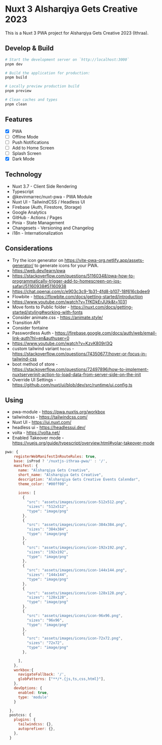 # Nuxt 3 Alsharqiya Gets Creative 2023

This is a Nuxt 3 PWA project for Alsharqiya Gets Creative 2023 (Ithraa).

## Develop & Build

```bash
# Start the development server on `http://localhost:3000`
pnpm dev

# Build the application for production:
pnpm build

# Locally preview production build
pnpm preview

# Clean caches and types
pnpm clean
```

## Features

- [x] PWA
- [ ] Offline Mode
- [ ] Push Notifications
- [ ] Add to Home Screen
- [ ] Splash Screen
- [x] Dark Mode

## Technology

- Nuxt 3.7 - Client Side Rendering
- Typescript
- @kevinmarrec/nuxt-pwa - PWA Module
- Nuxt UI - TailwindCSS / Headless UI
- Firebase (Auth, Firestore, Storage)
- Google Analytics
- GitHub - Actions / Pages
- Pinia - State Management
- Changesets - Versioning and Changelog
- i18n - Internationalization

## Considerations

- Try the icon generator on <https://vite-pwa-org.netlify.app/assets-generator/> to generate icons for your PWA.
- <https://web.dev/learn/pwa>
- <https://stackoverflow.com/questions/51160348/pwa-how-to-programmatically-trigger-add-to-homescreen-on-ios-safari/51160938#51160938>
- <https://chat.openai.com/c/e903c3c9-1b31-4fd8-b107-18f616cbdee9>
- Flowbite - <https://flowbite.com/docs/getting-started/introduction>
- <https://www.youtube.com/watch?v=TfKDkErJUtk&t=1031>
- Move fonts to Public folder - <https://nuxt.com/docs/getting-started/styling#working-with-fonts>
- Consider animate.css - <https://animate.style/>
- Transition API
- Consider fontaine
- Passwordless Auth - <https://firebase.google.com/docs/auth/web/email-link-auth?hl=en&authuser=0>
- <https://www.youtube.com/watch?v=KzvK809rl3Q>
- custom tailwind variant `hocus` - <https://stackoverflow.com/questions/74350677/hover-or-focus-in-tailwind-css>
- boot method of store - <https://stackoverflow.com/questions/72497896/how-to-implement-nuxtserverinit-action-to-load-data-from-server-side-on-the-init>
- Override UI Settings - <https://github.com/nuxt/ui/blob/dev/src/runtime/ui.config.ts>

## Using

- pwa-module - <https://pwa.nuxtjs.org/workbox>
- tailwindcss - <https://tailwindcss.com/>
- Nuxt UI - <https://ui.nuxt.com/>
- headless ui - <https://headlessui.dev/>
- volta - <https://volta.net/>
- Enabled Takeover mode - <https://vuejs.org/guide/typescript/overview.html#volar-takeover-mode>

```js
pwa: {
    registerWebManifestInRouteRules: true,
    base: isProd ? '/nuxtjs-ithraa-pwa/' : '/',
    manifest: {
      name: "Alsharqiya Gets Creative",
      short_name: "Alsharqiya Gets Creative",
      description: "Alsharqiya Gets Creative Events Calendar",
      theme_color: "#00ff00",
      
      icons: [
        {
          "src": "assets/images/icons/icon-512x512.png",
          "sizes": "512x512",
          "type": "image/png"
        },
        {
          "src": "assets/images/icons/icon-384x384.png",
          "sizes": "384x384",
          "type": "image/png"
        },
        {
          "src": "assets/images/icons/icon-192x192.png",
          "sizes": "192x192",
          "type": "image/png"
        },
        {
          "src": "assets/images/icons/icon-144x144.png",
          "sizes": "144x144",
          "type": "image/png"
        },
        {
          "src": "assets/images/icons/icon-128x128.png",
          "sizes": "128x128",
          "type": "image/png"
        },
        {
          "src": "assets/images/icons/icon-96x96.png",
          "sizes": "96x96",
          "type": "image/png"
        },
        {
          "src": "assets/images/icons/icon-72x72.png",
          "sizes": "72x72",
          "type": "image/png"
        },

      ],
    },
    workbox:{
      navigateFallback: '/',
      globPatterns: ["**/*.{js,ts,css,html}"],
    },
    devOptions: {
      enabled: true,
      type: 'module'
    }

  },
  postcss: {
    plugins: {
      tailwindcss: {},
      autoprefixer: {},
    },
  }
  ```
  